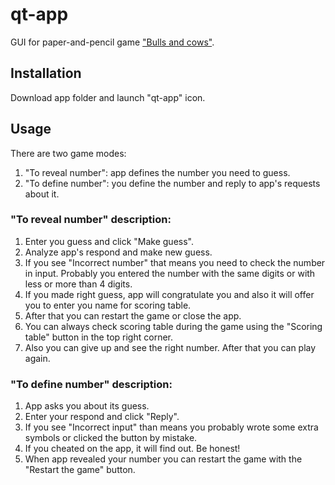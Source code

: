 # qt-app
GUI for paper-and-pencil game ["Bulls and cows"](https://en.wikipedia.org/wiki/Bulls_and_Cows).

## Installation

Download app folder and launch "qt-app" icon.

## Usage

There are two game modes: 
1. "To reveal number": app defines the number you need to guess. 
2. "To define number": you define the number and reply to app's requests about it.

### "To reveal number" description:
1. Enter you guess and click "Make guess".
2. Analyze app's respond and make new guess.
3. If you see "Incorrect number" that means you need to check the number in input. Probably you entered the number with the same digits or with less or more than 4 digits.
4. If you made right guess, app will congratulate you and also it will offer you to enter you name for scoring table.
5. After that you can restart the game or close the app.
6. You can always check scoring table during the game using the "Scoring table" button in the top right corner.
7. Also you can give up and see the right number. After that you can play again.

### "To define number" description:
1. App asks you about its guess.
2. Enter your respond and click "Reply".
3. If you see "Incorrect input" than means you probably wrote some extra symbols or clicked the button by mistake.
4. If you cheated on the app, it will find out. Be honest!
5. When app revealed your number you can restart the game with the "Restart the game" button. 
